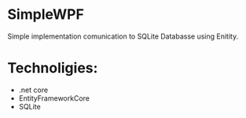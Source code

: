 # SimpleWPF

Simple implementation comunication to SQLite Databasse using Enitity.


# Technoligies:
- .net core
- EntityFrameworkCore
- SQLite
